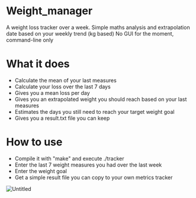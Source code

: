 # Weight_manager
A weight loss tracker over a week. Simple maths analysis and extrapolation date based on your weekly trend (kg based)
No GUI for the moment, command-line only 

# What it does
- Calculate the mean of your last measures
- Calculate your loss over the last 7 days
- Gives you a mean loss per day
- Gives you an extrapolated weight you should reach based on your last measures
- Estimates the days you still need to reach your target weight goal
- Gives you a result.txt file you can keep

  
# How to use
- Compile it with "make" and execute ./tracker
- Enter the last 7 weight measures you had over the last week
- Enter the weight goal
- Get a simple result file you can copy to your own metrics tracker 

![Untitled](https://github.com/KariHab/Weight_manager/assets/121245611/52d6968f-9315-46b8-aa6e-96660898242e)

